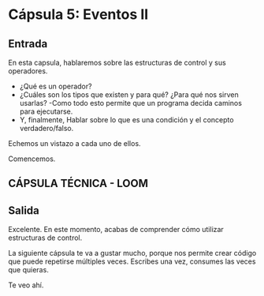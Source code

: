 # Cápsula 5: Eventos II

## Entrada

En esta capsula, hablaremos sobre las estructuras de control y sus operadores.

- ¿Qué es un operador?
- ¿Cuáles son los tipos que existen y para qué? ¿Para qué nos sirven usarlas?
-Como todo esto permite que un programa decida caminos para ejecutarse. 
- Y, finalmente, Hablar sobre lo que es una condición y el concepto verdadero/falso.

Echemos un vistazo a cada uno de ellos.

Comencemos.

## CÁPSULA TÉCNICA - LOOM



## Salida


Excelente. En este momento, acabas de comprender cómo utilizar estructuras de control.

La siguiente cápsula te va a gustar mucho, porque nos permite crear código que puede repetirse múltiples veces. Escribes una vez, consumes las veces que quieras.

Te veo ahí.